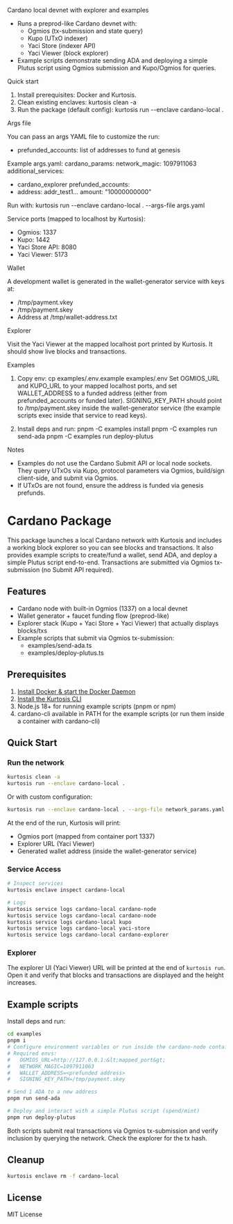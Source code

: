 Cardano local devnet with explorer and examples

- Runs a preprod-like Cardano devnet with:
  - Ogmios (tx-submission and state query)
  - Kupo (UTxO indexer)
  - Yaci Store (indexer API)
  - Yaci Viewer (block explorer)
- Example scripts demonstrate sending ADA and deploying a simple Plutus script using Ogmios submission and Kupo/Ogmios for queries.

Quick start

1. Install prerequisites: Docker and Kurtosis.
2. Clean existing enclaves:
   kurtosis clean -a
3. Run the package (default config):
   kurtosis run --enclave cardano-local . 

Args file

You can pass an args YAML file to customize the run:
- prefunded_accounts: list of addresses to fund at genesis

Example args.yaml:
cardano_params:
  network_magic: 1097911063
additional_services:
  - cardano_explorer
prefunded_accounts:
  - address: addr_test1...
    amount: "10000000000"

Run with:
kurtosis run --enclave cardano-local . --args-file args.yaml

Service ports (mapped to localhost by Kurtosis):
- Ogmios: 1337
- Kupo: 1442
- Yaci Store API: 8080
- Yaci Viewer: 5173

Wallet

A development wallet is generated in the wallet-generator service with keys at:
- /tmp/payment.vkey
- /tmp/payment.skey
- Address at /tmp/wallet-address.txt

Explorer

Visit the Yaci Viewer at the mapped localhost port printed by Kurtosis. It should show live blocks and transactions.

Examples

1) Copy env:
cp examples/.env.example examples/.env
Set OGMIOS_URL and KUPO_URL to your mapped localhost ports, and set WALLET_ADDRESS to a funded address (either from prefunded_accounts or funded later). SIGNING_KEY_PATH should point to /tmp/payment.skey inside the wallet-generator service (the example scripts exec inside that service to read keys).

2) Install deps and run:
pnpm -C examples install
pnpm -C examples run send-ada
pnpm -C examples run deploy-plutus

Notes

- Examples do not use the Cardano Submit API or local node sockets. They query UTxOs via Kupo, protocol parameters via Ogmios, build/sign client-side, and submit via Ogmios.
- If UTxOs are not found, ensure the address is funded via genesis prefunds.
# Cardano Package

This package launches a local Cardano network with Kurtosis and includes a working block explorer so you can see blocks and transactions. It also provides example scripts to create/fund a wallet, send ADA, and deploy a simple Plutus script end-to-end. Transactions are submitted via Ogmios tx-submission (no Submit API required).

## Features

- Cardano node with built-in Ogmios (1337) on a local devnet
- Wallet generator + faucet funding flow (preprod-like)
- Explorer stack (Kupo + Yaci Store + Yaci Viewer) that actually displays blocks/txs
- Example scripts that submit via Ogmios tx-submission:
  - examples/send-ada.ts
  - examples/deploy-plutus.ts

## Prerequisites

1. [Install Docker & start the Docker Daemon][docker-installation]
2. [Install the Kurtosis CLI][kurtosis-cli-installation]
3. Node.js 18+ for running example scripts (pnpm or npm)
4. cardano-cli available in PATH for the example scripts (or run them inside a container with cardano-cli)

## Quick Start

### Run the network

```bash
kurtosis clean -a
kurtosis run --enclave cardano-local .
```

Or with custom configuration:

```bash
kurtosis run --enclave cardano-local . --args-file network_params.yaml
```

At the end of the run, Kurtosis will print:
- Ogmios port (mapped from container port 1337)
- Explorer URL (Yaci Viewer)
- Generated wallet address (inside the wallet-generator service)

### Service Access

```bash
# Inspect services
kurtosis enclave inspect cardano-local

# Logs
kurtosis service logs cardano-local cardano-node
kurtosis service logs cardano-local cardano-node
kurtosis service logs cardano-local kupo
kurtosis service logs cardano-local yaci-store
kurtosis service logs cardano-local cardano-explorer
```

### Explorer

The explorer UI (Yaci Viewer) URL will be printed at the end of `kurtosis run`. Open it and verify that blocks and transactions are displayed and the height increases.

## Example scripts

Install deps and run:

```bash
cd examples
pnpm i
# Configure environment variables or run inside the cardano-node container where cardano-cli is available.
# Required envs:
#   OGMIOS_URL=http://127.0.0.1:&lt;mapped_port&gt;
#   NETWORK_MAGIC=1097911063
#   WALLET_ADDRESS=<prefunded address>
#   SIGNING_KEY_PATH=/tmp/payment.skey

# Send 1 ADA to a new address
pnpm run send-ada

# Deploy and interact with a simple Plutus script (spend/mint)
pnpm run deploy-plutus
```

Both scripts submit real transactions via Ogmios tx-submission and verify inclusion by querying the network. Check the explorer for the tx hash.

## Cleanup

```bash
kurtosis enclave rm -f cardano-local
```

## License

MIT License

[docker-installation]: https://docs.docker.com/get-docker/
[kurtosis-cli-installation]: https://docs.kurtosis.com/install

